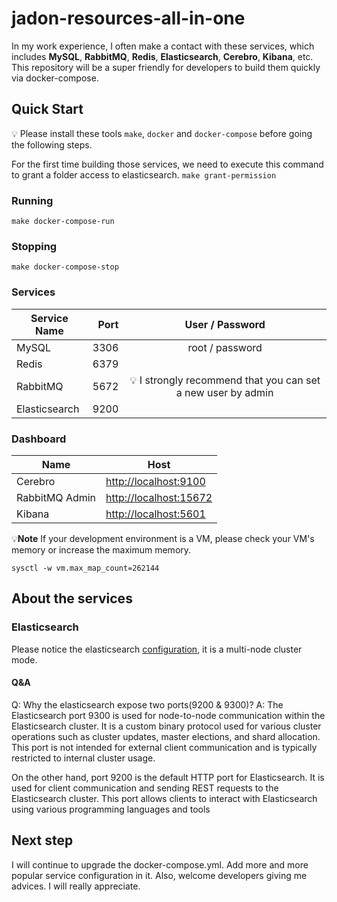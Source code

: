 # jadon-resources-all-in-one

In my work experience, I often make a contact with these services, which includes **MySQL**, **RabbitMQ**, **Redis**, **Elasticsearch**, **Cerebro**, **Kibana**, etc. This repository will be a super friendly for developers to build them quickly via docker-compose.

## Quick Start

💡 Please install these tools `make`, `docker` and  `docker-compose` before going the following steps.

For the first time building those services, we need to execute this command to grant a folder access to elasticsearch.
`make grant-permission`

### Running

`make docker-compose-run`

### Stopping

`make docker-compose-stop`

### Services

| Service Name        | Port   |  User / Password  |
| --------   | -----:  | :----:  |
| MySQL      | 3306   |   root / password     |
| Redis        |   6379 |     |
| RabbitMQ        |    5672    | 💡 I strongly recommend that you can set a new user by admin   |
| Elasticsearch        |    9200    |    |

### Dashboard

| Name | Host                    |
| ------------- | ------------------------------ |
| Cerebro      | <http://localhost:9100>       |
| RabbitMQ Admin   | <http://localhost:15672>    |
| Kibana   | <http://localhost:5601>   |

💡**Note**
If your development environment is a VM, please check your VM's memory or increase the maximum memory.

`sysctl -w vm.max_map_count=262144`

## About the services

### Elasticsearch

Please notice the elasticsearch [configuration](https://github.com/jaruan/jadon-resources-all-in-one/blob/main/docker-compose.yml#L35), it is a multi-node cluster mode.

#### Q&A

Q: Why the elasticsearch expose two ports(9200 & 9300)?
A: The Elasticsearch port 9300 is used for node-to-node communication within the Elasticsearch cluster. It is a custom binary protocol used for various cluster operations such as cluster updates, master elections, and shard allocation. This port is not intended for external client communication and is typically restricted to internal cluster usage.

On the other hand, port 9200 is the default HTTP port for Elasticsearch. It is used for client communication and sending REST requests to the Elasticsearch cluster. This port allows clients to interact with Elasticsearch using various programming languages and tools

## Next step

I will continue to upgrade the docker-compose.yml. Add more and more popular service configuration in it. Also, welcome developers giving me advices. I will really appreciate.
